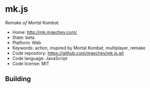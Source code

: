 # mk.js

_Remake of Mortal Kombat._

- Home: http://mk.mgechev.com/
- State: beta
- Platform: Web
- Keywords: action, inspired by Mortal Kombat, multiplayer, remake
- Code repository: https://github.com/mgechev/mk.js.git
- Code language: JavaScript
- Code license: MIT

## Building
